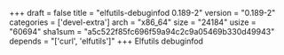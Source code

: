 +++
draft = false
title = "elfutils-debuginfod 0.189-2"
version = "0.189-2"
categories = ['devel-extra']
arch = "x86_64"
size = "24184"
usize = "60694"
sha1sum = "a5c522f85fc696f59a94c2c9a05469b330d49943"
depends = "['curl', 'elfutils']"
+++
Elfutils debuginfod
